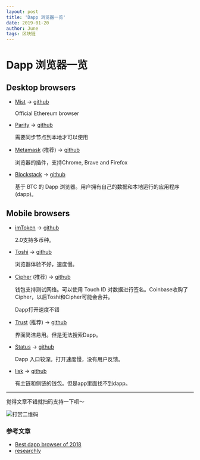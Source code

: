 ```yaml
---
layout: post
title: 'Dapp 浏览器一览'
date: 2019-01-20
author: June
tags: 区块链
---
```


# Dapp 浏览器一览

## Desktop browsers

* [Mist](https://github.com/ethereum/mist) -> [github](https://github.com/ethereum/mist)

	Official Ethereum browser

* [Parity](https://www.parity.io/) -> [github](https://github.com/paritytech/parity-ethereum)

	需要同步节点到本地才可以使用

* [Metamask](https://metamask.io/) (推荐) -> [github](https://github.com/MetaMask/metamask-extension)

	浏览器的插件，支持Chrome, Brave and Firefox
 
* [Blockstack](https://blockstack.org) -> [github](https://github.com/blockstack/blockstack-browser)

	基于 BTC 的 Dapp 浏览器。用户拥有自己的数据和本地运行的应用程序(dapp)。


## Mobile browsers

* [imToken](https://token.im/) -> [github](https://github.com/consenlabs)

	2.0支持多币种。

* [Toshi](https://wallet.coinbase.com/) -> [github](https://github.com/CoinbaseWallet)

	浏览器体验不好，速度慢。

* [Cipher](https://www.cipherbrowser.com/) (推荐) -> [github](https://github.com/petejkim/cipher-ethereum)

	钱包支持测试网络。可以使用 Touch ID 对数据进行签名。Coinbase收购了Cipher，以后Toshi和Cipher可能会合并。

	Dapp打开速度不错

* [Trust](https://trustwallet.com/) (推荐) -> [github](https://github.com/TrustWallet)

	界面简洁易用。但是无法搜索Dapp。

* [Status](https://status.im) -> [github](https://github.com/status-im)

	Dapp 入口较深。打开速度慢，没有用户反馈。

* [lisk](https://lisk.io/) -> [github](https://github.com/LiskHQ/lisk)

	有主链和侧链的钱包。但是app里面找不到dapp。

---

觉得文章不错就扫码支持一下呗～

![打赏二维码]({{site.baseurl}}/assets/img/post/pay-qr.jpg)

### 参考文章
* [Best dapp browser of 2018](https://medium.com/coinmonks/best-dapp-browser-of-2018-63a15ed1a2f9)
* [researchly](http://researchly.leobosankic.com/)
